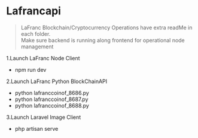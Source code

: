 # Lafrancapi
>LaFranc Blockchain/Cryptocurrency Operations have extra readMe in each folder.  
> Make sure backend is running along frontend for operational node management 

1.Launch LaFranc Node Client
- npm run dev 


2.Launch LaFranc Python BlockChainAPI
- python lafranccoinof_8686.py
- python lafranccoinof_8687.py
- python lafranccoinof_8688.py 

3.Launch Laravel Image Client
- php artisan serve





